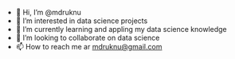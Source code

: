- 👋 Hi, I’m @mdruknu
- 👀 I’m interested in data science projects
- 🌱 I’m currently learning and appling my data science knowledge
- 💞️ I’m looking to collaborate on data science
- 📫 How to reach me ar mdruknu@gmail.com

<!---
mdruknu/mdruknu is a ✨ special ✨ repository because its `README.md` (this file) appears on your GitHub profile.
You can click the Preview link to take a look at your changes.
--->
